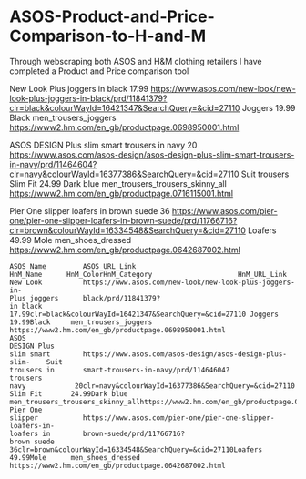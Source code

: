 # ASOS-Product-and-Price-Comparison-to-H-and-M
Through webscraping both ASOS and H&amp;M clothing retailers I have completed a Product and Price comparison tool







New Look Plus joggers in black	17.99	https://www.asos.com/new-look/new-look-plus-joggers-in-black/prd/11841379?clr=black&colourWayId=16421347&SearchQuery=&cid=27110	Joggers	19.99	Black	men_trousers_joggers	https://www2.hm.com/en_gb/productpage.0698950001.html
							
ASOS DESIGN Plus slim smart trousers in navy	20	https://www.asos.com/asos-design/asos-design-plus-slim-smart-trousers-in-navy/prd/11464604?clr=navy&colourWayId=16377386&SearchQuery=&cid=27110	Suit trousers Slim Fit	24.99	Dark blue	men_trousers_trousers_skinny_all	https://www2.hm.com/en_gb/productpage.0716115001.html
							
Pier One slipper loafers in brown suede	36	https://www.asos.com/pier-one/pier-one-slipper-loafers-in-brown-suede/prd/11766716?clr=brown&colourWayId=16334548&SearchQuery=&cid=27110	Loafers	49.99	Mole	men_shoes_dressed	https://www2.hm.com/en_gb/productpage.0642687002.html

```
ASOS_Name         ASOS_URL_Link                                              HnM_Name      HnM_ColorHnM_Category                     HnM_URL_Link
New Look          https://www.asos.com/new-look/new-look-plus-joggers-in-
Plus joggers      black/prd/11841379?
in black     17.99clr=black&colourWayId=16421347&SearchQuery=&cid=27110 Joggers       19.99Black     men_trousers_joggers            https://www2.hm.com/en_gb/productpage.0698950001.html
ASOS
DESIGN Plus
slim smart        https://www.asos.com/asos-design/asos-design-plus-slim-    Suit
trousers in       smart-trousers-in-navy/prd/11464604?                       trousers
navy            20clr=navy&colourWayId=16377386&SearchQuery=&cid=27110 Slim Fit       24.99Dark blue men_trousers_trousers_skinny_allhttps://www2.hm.com/en_gb/productpage.0716115001.html
Pier One
slipper           https://www.asos.com/pier-one/pier-one-slipper-loafers-in-
loafers in        brown-suede/prd/11766716?
brown suede     36clr=brown&colourWayId=16334548&SearchQuery=&cid=27110Loafers        49.99Mole      men_shoes_dressed               https://www2.hm.com/en_gb/productpage.0642687002.html
```
